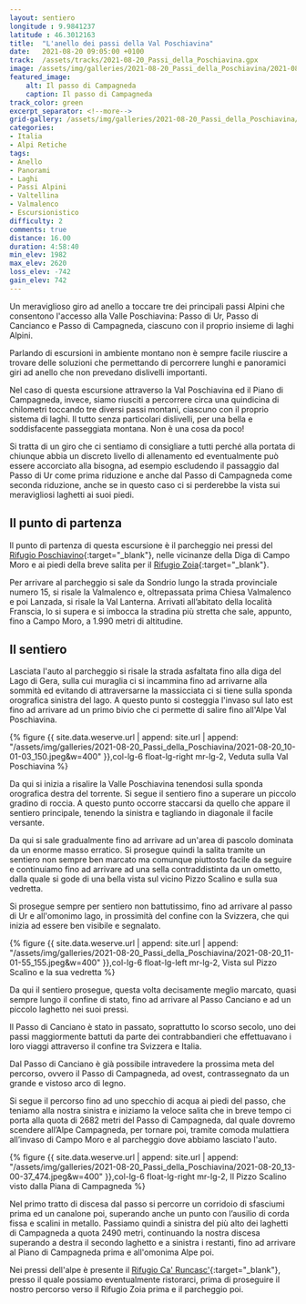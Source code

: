 ```yaml
---
layout: sentiero
longitude : 9.9841237
latitude : 46.3012163
title:  "L'anello dei passi della Val Poschiavina"
date:   2021-08-20 09:05:00 +0100
track:  /assets/tracks/2021-08-20_Passi_della_Poschiavina.gpx
image: /assets/img/galleries/2021-08-20_Passi_della_Poschiavina/2021-08-20_12-02-50_618.jpeg
featured_image:
    alt: Il passo di Campagneda
    caption: Il passo di Campagneda
track_color: green
excerpt_separator: <!--more-->
grid-gallery: /assets/img/galleries/2021-08-20_Passi_della_Poschiavina/
categories:
- Italia
- Alpi Retiche
tags:
- Anello
- Panorami
- Laghi
- Passi Alpini
- Valtellina
- Valmalenco
- Escursionistico
difficulty: 2
comments: true
distance: 16.00 
duration: 4:58:40
min_elev: 1982
max_elev: 2620
loss_elev: -742
gain_elev: 742
---
```


Un meraviglioso giro ad anello a toccare tre dei principali passi Alpini che consentono l'accesso alla Valle Poschiavina: Passo di Ur, Passo di Cancianco e Passo di Campagneda, ciascuno con il proprio insieme di laghi Alpini.

<!--more-->

Parlando di escursioni in ambiente montano non è sempre facile riuscire a trovare delle soluzioni che permettando di percorrere lunghi e panoramici giri ad anello che non prevedano dislivelli importanti. 

Nel caso di questa escursione attraverso la Val Poschiavina ed il Piano di Campagneda, invece, siamo riusciti a percorrere circa una quindicina di chilometri toccando tre diversi passi montani, ciascuno con il proprio sistema di laghi. Il tutto senza particolari dislivelli, per una bella e soddisfacente passeggiata montana. Non è una cosa da poco! 

Si tratta di un giro che ci sentiamo di consigliare a tutti perché alla portata di chiunque abbia un discreto livello di allenamento ed eventualmente può essere accorciato alla bisogna, ad esempio escludendo il passaggio dal Passo di Ur come prima riduzione e anche dal Passo di Campagneda come seconda riduzione, anche se in questo caso ci si perderebbe la vista sui meravigliosi laghetti ai suoi piedi.

## Il punto di partenza

Il punto di partenza di questa escursione è il parcheggio nei pressi del [Rifugio Poschiavino](http://www.rifugioposchiavino.it/){:target="_blank"}, nelle vicinanze della Diga di Campo Moro e ai piedi della breve salita per il [Rifugio Zoia](https://www.rifugiozoia.it/){:target="_blank"}.

Per arrivare al parcheggio si sale da Sondrio lungo la strada provinciale numero 15, si risale la Valmalenco e, oltrepassata prima Chiesa Valmalenco e poi Lanzada, si risale la Val Lanterna. Arrivati all’abitato della località Franscia, lo si supera e si imbocca la stradina più stretta che sale, appunto, fino a Campo Moro, a 1.990 metri di altitudine. 

## Il sentiero

Lasciata l'auto al parcheggio si risale la strada asfaltata fino alla diga del Lago di Gera, sulla cui muraglia ci si incammina fino ad arrivarne alla sommità ed evitando di attraversarne la massicciata ci si tiene sulla sponda orografica sinistra del lago. A questo punto si costeggia l'invaso sul lato est fino ad arrivare ad un primo bivio che ci permette di salire fino all'Alpe Val Poschiavina.

{% figure {{ site.data.weserve.url | append: site.url | append: "/assets/img/galleries/2021-08-20_Passi_della_Poschiavina/2021-08-20_10-01-03_150.jpeg&w=400" }},col-lg-6 float-lg-right mr-lg-2, Veduta sulla Val Poschiavina %}

Da qui si inizia a risalire la Valle Poschiavina tenendosi sulla sponda orografica destra del torrente. Si segue il sentiero fino a superare un piccolo gradino di roccia. A questo punto occorre staccarsi da quello che appare il sentiero principale, tenendo la sinistra e tagliando in diagonale il facile versante.

Da qui si sale gradualmente fino ad arrivare ad un'area di pascolo dominata da un enorme masso erratico. Si prosegue quindi la salita tramite un sentiero non sempre ben marcato ma comunque piuttosto facile da seguire e continuiamo fino ad arrivare ad una sella contraddistinta da un ometto, dalla quale si gode di una bella vista sul vicino Pizzo Scalino e sulla sua vedretta.

Si prosegue sempre per sentiero non battutissimo, fino ad arrivare al passo di Ur e all'omonimo lago, in prossimità del confine con la Svizzera, che qui inizia ad essere ben visibile e segnalato. 

{% figure {{ site.data.weserve.url | append: site.url | append: "/assets/img/galleries/2021-08-20_Passi_della_Poschiavina/2021-08-20_11-01-55_155.jpeg&w=400" }},col-lg-6 float-lg-left mr-lg-2, Vista sul Pizzo Scalino e la sua vedretta %}

Da qui il sentiero prosegue, questa volta decisamente meglio marcato, quasi sempre lungo il confine di stato, fino ad arrivare al Passo Canciano e ad un piccolo laghetto nei suoi pressi.

Il Passo di Canciano è stato in passato, soprattutto lo scorso secolo, uno dei passi maggiormente battuti da parte dei contrabbandieri che effettuavano i loro viaggi attraverso il confine tra Svizzera e Italia.

Dal Passo di Canciano è già possibile intravedere la prossima meta del percorso, ovvero il Passo di Campagneda, ad ovest, contrassegnato da un grande e vistoso arco di legno.

Si segue il percorso fino ad uno specchio di acqua ai piedi del passo, che teniamo alla nostra sinistra e iniziamo la veloce salita che in breve tempo ci porta alla quota di 2682 metri del Passo di Campagneda, dal quale dovremo scendere all’Alpe Campagneda, per tornare poi, tramite comoda mulattiera all’invaso di Campo Moro e al parcheggio dove abbiamo lasciato l'auto.

{% figure {{ site.data.weserve.url | append: site.url | append: "/assets/img/galleries/2021-08-20_Passi_della_Poschiavina/2021-08-20_13-00-37_474.jpeg&w=400" }},col-lg-6 float-lg-right mr-lg-2, Il Pizzo Scalino visto dalla Piana di Campagneda %}

Nel primo tratto di discesa dal passo si percorre un corridoio di sfasciumi prima ed un canalone poi, superando anche un punto con l’ausilio di corda fissa e scalini in metallo. Passiamo quindi a sinistra del più alto dei laghetti di Campagneda a quota 2490 metri, continuando la nostra discesa superando a destra il secondo laghetto e a sinistra i restanti, fino ad arrivare al Piano di Campagneda prima e all'omonima Alpe poi.

Nei pressi dell'alpe è presente il [Rifugio Ca' Runcasc'](https://www.rifugiocaruncasch.com/){:target="_blank"}, presso il quale possiamo eventualmente ristorarci, prima di proseguire il nostro percorso verso il Rifugio Zoia prima e il parcheggio poi.

